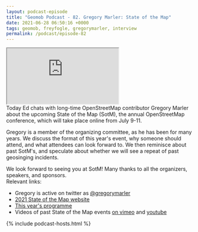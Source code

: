 ```yaml
--- 
layout: podcast-episode
title: "Geomob Podcast - 82. Gregory Marler: State of the Map"
date: 2021-06-28 06:50:16 +0000
tags: geomob, freyfogle, gregorymarler, interview
permalink: /podcast/episode-82
---
```


<iframe class="castos-iframe-player" src="https://5e2e9055a029d5-78101471.castos.com/player/"></iframe>

<div class="pt20">
Today Ed chats with long-time OpenStreetMap contributor Gregory Marler about
the upcoming State of the Map (SotM), the annual OpenStreetMap conference,
which will take place online from July 9-11. 

Gregory is a member of the organizing committee, as he has been for many years.
We discuss the format of this year's event, why someone should attend,
and what attendees can look forward to. We then reminisce about past SotM's,
and speculate about whether we will see a repeat of past geosinging
incidents. 

<div class="pt10">
We look forward to seeing you at SotM! Many thanks to all the organizers,
speakers, and sponsors.
</div>

</div>

<div class="pt20">
  Relevant links:
  <ul>
    <li class="pt10">Gregory is active on twitter as <a href="https://twitter.com/gregorymarler">@gregorymarler</a></li>
    <li class="pt10"><a href="https://2021.stateofthemap.org/">2021 State of the Map website</a></li>
    <li class="pt10"><a href="https://2021.stateofthemap.org/programme/">This year's programme</a></li>
    <li class="pt10">Videos of past State of the Map events 
    <a href="https://vimeo.com/openstreetmap">on vimeo</a> 
    and 
    <a href="https://vimeo.com/openstreetmap">youtube</a></li>
    
  </ul>  
</div>

{% include podcast-hosts.html %}












